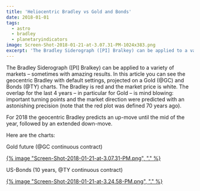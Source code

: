 ```yaml
---
title: 'Heliocentric Bradley vs Gold and Bonds'
date: 2018-01-01
tags:
  - astro
  - bradley
  - planetaryindicators
image: Screen-Shot-2018-01-21-at-3.07.31-PM-1024x383.png
excerpt: 'The Bradley Siderograph ([PI] Bralkey) can be applied to a variety of markets – sometimes with amazing results. In this article you can see the geocentric Bradley with default settings, projected on a Gold (@GC) and Bonds (@TY) charts. The Bradley is red and the market price is white. The overlap for the last 4 years – in particular for Gold – is mind blowing: important turning points and the market direction were predicted with an astonishing precision (note that the red plot was defined 70 yea'
---
```

<p>The Bradley Siderograph ([PI] Bralkey) can be applied to a variety of markets – sometimes with amazing results. In this article you can see the geocentric Bradley with default settings, projected on a Gold (@GC) and Bonds (@TY) charts. The Bradley is red and the market price is white. The overlap for the last 4 years – in particular for Gold – is mind blowing: important turning points and the market direction were predicted with an astonishing precision (note that the red plot was defined 70 years ago).</p>
<p>For 2018 the geocentric Bradley predicts an up-move until the mid of the year, followed by an extended down-move.</p>
<p>Here are the charts:</p>
<p>Gold future (@GC continuous contract)</p>
<p><a href='{% image "Screen-Shot-2018-01-21-at-3.07.31-PM.png", "linkonly" %}'>{% image "Screen-Shot-2018-01-21-at-3.07.31-PM.png", "." %}</a></p>
<p>US-Bonds (10 years, @TY continuous contract)</p>
<p><a href='{% image "Screen-Shot-2018-01-21-at-3.24.58-PM.png", "linkonly" %}'>{% image "Screen-Shot-2018-01-21-at-3.24.58-PM.png", "." %}</a></p>
